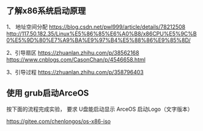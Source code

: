 ## 了解x86系统启动原理
1、 地址空间分配
https://blog.csdn.net/pwl999/article/details/78212508
http://117.50.182.35/Linux%E5%86%85%E6%A0%B8/x86CPU%E5%9C%B0%E5%9D%80%E7%A9%BA%E9%97%B4%E5%88%86%E9%85%8D/

2、引导扇区
https://zhuanlan.zhihu.com/p/38562168
https://www.cnblogs.com/CasonChan/p/4546658.html


3、引导过程 
https://zhuanlan.zhihu.com/p/358796403

## 使用 grub启动ArceOS
按下面的流程完成实验，
要求 U盘能启动显示 ArceOS 启动Logo（文字版本）

https://gitee.com/chenlongos/os-x86-iso

